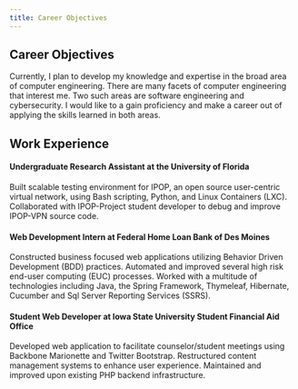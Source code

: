 ```yaml
---
title: Career Objectives
---
```

## Career Objectives
Currently, I plan to develop my knowledge and expertise in the broad area of computer engineering. There are many facets of computer engineering that interest me. Two such areas are software engineering and cybersecurity. I would like to a gain proficiency and make a career out of applying the skills learned in both areas.
## Work Experience
#### Undergraduate Research Assistant at the University of Florida
Built scalable testing environment for IPOP, an open source user-centric virtual network, using Bash scripting, Python, and Linux Containers (LXC). Collaborated with IPOP-Project student developer to debug and improve IPOP-VPN source code.
#### Web Development Intern at Federal Home Loan Bank of Des Moines
Constructed business focused web applications utilizing Behavior Driven Development (BDD) practices. Automated and improved several high risk end-user computing (EUC) processes. Worked with a multitude of technologies including Java, the Spring Framework, Thymeleaf, Hibernate, Cucumber and Sql Server Reporting Services (SSRS).
#### Student Web Developer at Iowa State University Student Financial Aid Office
Developed web application to facilitate counselor/student meetings using Backbone Marionette and Twitter Bootstrap. Restructured content management systems to enhance user experience. Maintained and improved upon existing PHP backend infrastructure.
